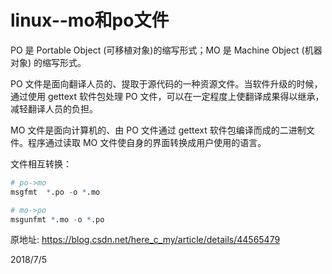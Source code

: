 # linux--mo和po文件

PO 是 Portable Object (可移植对象)的缩写形式；MO 是 Machine Object (机器对象) 的缩写形式。  

PO 文件是面向翻译人员的、提取于源代码的一种资源文件。当软件升级的时候，通过使用 gettext 软件包处理 PO 文件，可以在一定程度上使翻译成果得以继承，减轻翻译人员的负担。  

MO 文件是面向计算机的、由 PO 文件通过 gettext 软件包编译而成的二进制文件。程序通过读取 MO 文件使自身的界面转换成用户使用的语言。  

文件相互转换：  

```r
# po->mo
msgfmt  *.po -o *.mo

# mo->po
msgunfmt *.mo -o *.po
```


原地址: https://blog.csdn.net/here_c_my/article/details/44565479  


2018/7/5  
